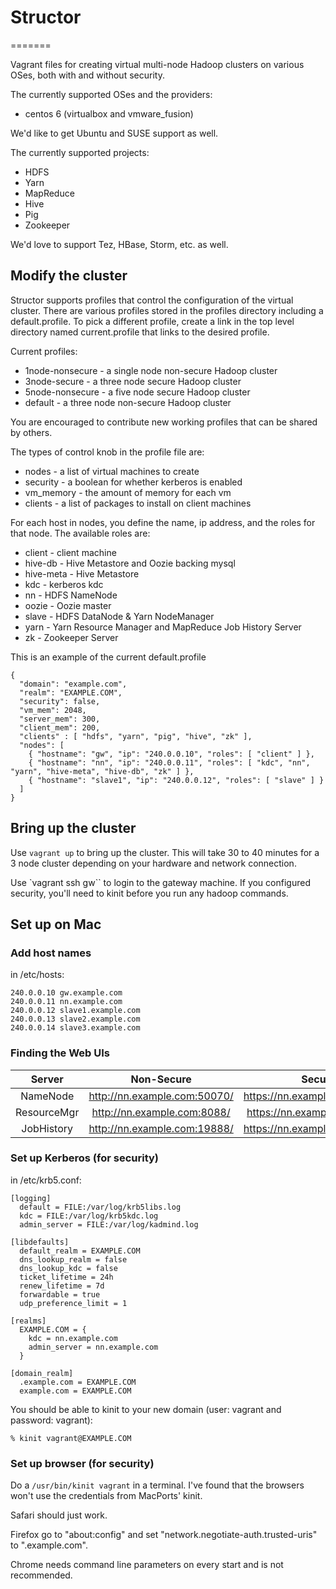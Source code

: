# Structor
=======

Vagrant files for creating virtual multi-node Hadoop clusters on various OSes,
both with and without security.

The currently supported OSes and the providers:
* centos 6 (virtualbox and vmware_fusion)

We'd like to get Ubuntu and SUSE support as well.

The currently supported projects:
* HDFS
* Yarn
* MapReduce
* Hive
* Pig
* Zookeeper

We'd love to support Tez, HBase, Storm, etc. as well.

## Modify the cluster

Structor supports profiles that control the configuration of the
virtual cluster.  There are various profiles stored in the profiles
directory including a default.profile. To pick a different profile,
create a link in the top level directory named current.profile that
links to the desired profile.

Current profiles:
* 1node-nonsecure - a single node non-secure Hadoop cluster
* 3node-secure - a three node secure Hadoop cluster
* 5node-nonsecure - a five node secure Hadoop cluster
* default - a three node non-secure Hadoop cluster

You are encouraged to contribute new working profiles that can be
shared by others.

The types of control knob in the profile file are:
* nodes - a list of virtual machines to create
* security - a boolean for whether kerberos is enabled
* vm_memory - the amount of memory for each vm
* clients - a list of packages to install on client machines

For each host in nodes, you define the name, ip address, and the roles for 
that node. The available roles are:

* client - client machine
* hive-db - Hive Metastore and Oozie backing mysql
* hive-meta - Hive Metastore
* kdc - kerberos kdc
* nn - HDFS NameNode
* oozie - Oozie master
* slave - HDFS DataNode & Yarn NodeManager
* yarn - Yarn Resource Manager and MapReduce Job History Server
* zk - Zookeeper Server

This is an example of the current default.profile
```
{
  "domain": "example.com",
  "realm": "EXAMPLE.COM",
  "security": false,
  "vm_mem": 2048,
  "server_mem": 300,
  "client_mem": 200,
  "clients" : [ "hdfs", "yarn", "pig", "hive", "zk" ],
  "nodes": [
    { "hostname": "gw", "ip": "240.0.0.10", "roles": [ "client" ] },
    { "hostname": "nn", "ip": "240.0.0.11", "roles": [ "kdc", "nn", "yarn", "hive-meta", "hive-db", "zk" ] },
    { "hostname": "slave1", "ip": "240.0.0.12", "roles": [ "slave" ] }
  ]
}
```

## Bring up the cluster

Use `vagrant up` to bring up the cluster. This will take 30 to 40 minutes for 
a 3 node cluster depending on your hardware and network connection.

Use `vagrant ssh gw`` to login to the gateway machine. If you configured 
security, you'll need to kinit before you run any hadoop commands.

## Set up on Mac

### Add host names

in /etc/hosts:
```
240.0.0.10 gw.example.com
240.0.0.11 nn.example.com
240.0.0.12 slave1.example.com
240.0.0.13 slave2.example.com
240.0.0.14 slave3.example.com
```

### Finding the Web UIs

| Server      | Non-Secure                   | Secure                        |
|:-----------:|:----------------------------:|:-----------------------------:|
| NameNode    | http://nn.example.com:50070/ | https://nn.example.com:50470/ |
| ResourceMgr | http://nn.example.com:8088/  | https://nn.example.com:8090/  |
| JobHistory  | http://nn.example.com:19888/ | https://nn.example.com:19890/ |

### Set up Kerberos (for security)

in /etc/krb5.conf:
```
[logging]
  default = FILE:/var/log/krb5libs.log
  kdc = FILE:/var/log/krb5kdc.log
  admin_server = FILE:/var/log/kadmind.log

[libdefaults]
  default_realm = EXAMPLE.COM
  dns_lookup_realm = false
  dns_lookup_kdc = false
  ticket_lifetime = 24h
  renew_lifetime = 7d
  forwardable = true
  udp_preference_limit = 1

[realms]
  EXAMPLE.COM = {
    kdc = nn.example.com
    admin_server = nn.example.com
  }

[domain_realm]
  .example.com = EXAMPLE.COM
  example.com = EXAMPLE.COM
```

You should be able to kinit to your new domain (user: vagrant and 
password: vagrant):

```
% kinit vagrant@EXAMPLE.COM
```

### Set up browser (for security)

Do a `/usr/bin/kinit vagrant` in a terminal. I've found that the browsers
won't use the credentials from MacPorts' kinit. 

Safari should just work.

Firefox go to "about:config" and set "network.negotiate-auth.trusted-uris" to 
".example.com".

Chrome needs command line parameters on every start and is not recommended.